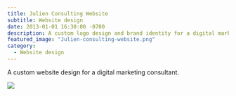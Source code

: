 ```yaml
---
title: Julien Consulting Website
subtitle: Website design
date: 2013-01-01 16:30:00 -0700
description: A custom logo design and brand identity for a digital marketing consultant.
featured_image: "Julien-consulting-website.png"
category:
  - Website design
---
```


A custom website design for a digital marketing consultant.

![](/uploads/Julien-consulting-website.png)
